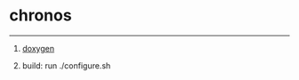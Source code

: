 # chronos
---
1. [doxygen](https://kinow83.github.io/TimeDiffer/html/annotated.html)

2. build: run ./configure.sh
